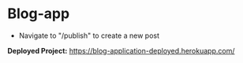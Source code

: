 # Blog-app

- Navigate to "/publish" to create a new post

**Deployed Project:** <https://blog-application-deployed.herokuapp.com/>
